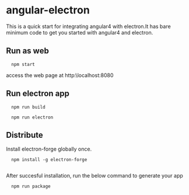 # angular-electron
   This is a quick start for integrating angular4 with electron.It has bare minimum code to get you started with angular4 and electron.

## Run as web
 ```
   npm start
 ```  

  access the web page at http:\\localhost:8080 

## Run electron app
  ```
    npm run build

    npm run electron
  ```

## Distribute
  Install electron-forge globally once.
  ```
    npm install -g electron-forge
   
  ```   
  After succesful installation, run the below command to generate your app
  ```
    npm run package
  ```